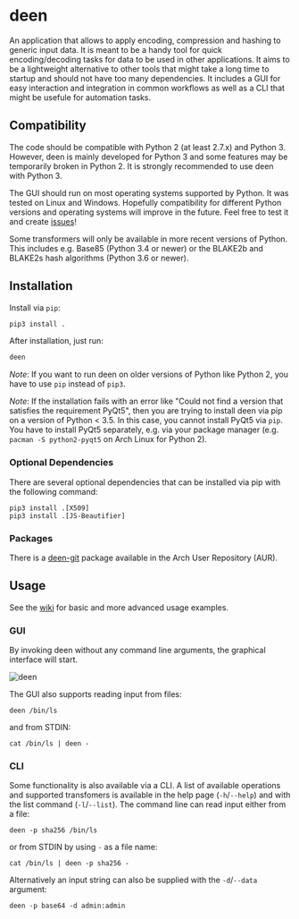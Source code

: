 # deen

An application that allows to apply encoding, compression and hashing to generic input data. It is meant to be a handy tool for quick encoding/decoding tasks for data to be used in other applications. It aims to be a lightweight alternative to other tools that might take a long time to startup and should not have too many dependencies. It includes a GUI for easy interaction and integration in common workflows as well as a CLI that might be usefule for automation tasks.

## Compatibility

The code should be compatible with Python 2 (at least 2.7.x) and Python 3. However, deen is mainly developed for Python 3 and some features may be temporarily broken in Python 2. It is strongly recommended to use deen with Python 3.

The GUI should run on most operating systems supported by Python. It was tested on Linux and Windows. Hopefully compatibility for different Python versions and operating systems will improve in the future. Feel free to test it and create [issues](https://github.com/takeshixx/deen/issues)!

Some transformers will only be available in more recent versions of Python. This includes e.g. Base85 (Python 3.4 or newer) or the BLAKE2b and BLAKE2s hash algorithms (Python 3.6 or newer).

## Installation

Install via `pip`:

```bash
pip3 install .
```

After installation, just run:
    
```bash
deen
```

*Note*: If you want to run deen on older versions of Python like Python 2, you have to use `pip` instead of `pip3`.

*Note*: If the installation fails with an error like "Could not find a version that satisfies the requirement PyQt5", then you are trying to install deen via pip on a version of Python < 3.5. In this case, you cannot install PyQt5 via `pip`. You have to install PyQt5 separately, e.g. via your package manager (e.g. `pacman -S python2-pyqt5` on Arch Linux for Python 2).

### Optional Dependencies

There are several optional dependencies that can be installed via pip with the following command:

```
pip3 install .[X509]
pip3 install .[JS-Beautifier]
```

### Packages

There is a [deen-git](https://aur.archlinux.org/packages/deen-git) package available in the Arch User Repository (AUR).

## Usage

See the [wiki](https://github.com/takeshixx/deen/wiki) for basic and more advanced usage examples.

### GUI

By invoking deen without any command line arguments, the graphical interface will start.

![deen](https://i.imgur.com/522iUtH.png)

The GUI also supports reading input from files:

```
deen /bin/ls
```

and from STDIN:

```
cat /bin/ls | deen -
```

### CLI

Some functionality is also available via a CLI. A list of available operations and supported transfomers is available in the help page (`-h`/`--help`) and with the list command (`-l`/`--list`). The command line can read input either from a file:

```
deen -p sha256 /bin/ls
```

or from STDIN by using `-` as a file name:

```
cat /bin/ls | deen -p sha256 -
```

Alternatively an input string can also be supplied with the `-d`/`--data` argument:

```
deen -p base64 -d admin:admin
```
